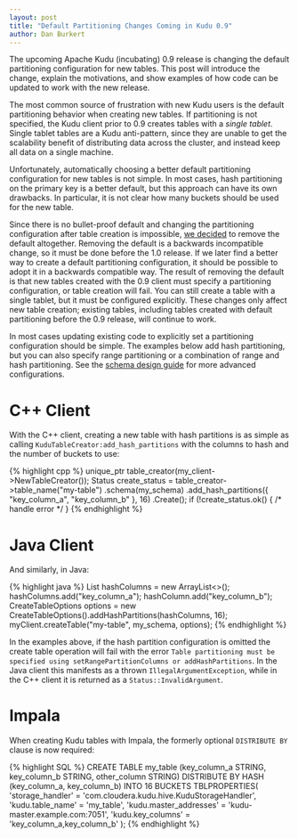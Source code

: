 ```yaml
---
layout: post
title: "Default Partitioning Changes Coming in Kudu 0.9"
author: Dan Burkert
---
```


The upcoming Apache Kudu (incubating) 0.9 release is changing the default
partitioning configuration for new tables. This post will introduce the change,
explain the motivations, and show examples of how code can be updated to work
with the new release.

<!--more-->

The most common source of frustration with new Kudu users is the default
partitioning behavior when creating new tables. If partitioning is not
specified, the Kudu client prior to 0.9 creates tables with a _single tablet_.
Single tablet tables are a Kudu anti-pattern, since they are unable to get the
scalability benefit of distributing data across the cluster, and instead keep
all data on a single machine.

Unfortunately, automatically choosing a better default partitioning
configuration for new tables is not simple. In most cases, hash partitioning on
the primary key is a better default, but this approach can have its own
drawbacks. In particular, it is not clear how many buckets should be used for
the new table.

Since there is no bullet-proof default and changing the partitioning
configuration after table creation is impossible, [we
decided](https://lists.apache.org/thread.html/ca8972620839109334493424a1022fc08c77c315d9d623f5caaa815f@1463699013@%3Cuser.kudu.apache.org%3E)
to remove the default altogether. Removing the default is a backwards
incompatible change, so it must be done before the 1.0 release. If we later find
a better way to create a default partitioning configuration, it should be
possible to adopt it in a backwards compatible way. The result of removing the
default is that new tables created with the 0.9 client must specify a
partitioning configuration, or table creation will fail. You can still create a
table with a single tablet, but it must be configured explicitly. These changes
only affect new table creation; existing tables, including tables created with
default partitioning before the 0.9 release, will continue to work.

In most cases updating existing code to explicitly set a partitioning
configuration should be simple. The examples below add hash partitioning, but
you can also specify range partitioning or a combination of range and hash
partitioning. See the [schema design
guide](http://getkudu.io/docs/schema_design.html#data-distribution) for more
advanced configurations.

C++ Client
==========

With the C++ client, creating a new table with hash partitions is as simple as
calling `KuduTableCreator:add_hash_partitions` with the columns to hash and the
number of buckets to use:

{% highlight cpp %}
unique_ptr<KuduTableCreator> table_creator(my_client->NewTableCreator());
Status create_status = table_creator->table_name("my-table")
                                     .schema(my_schema)
                                     .add_hash_partitions({ "key_column_a", "key_column_b" }, 16)
                                     .Create();
if (!create_status.ok() { /* handle error */ }
{% endhighlight %}

Java Client
===========

And similarly, in Java:

{% highlight java %}
List<String> hashColumns = new ArrayList<>();
hashColumns.add("key_column_a");
hashColumn.add("key_column_b");
CreateTableOptions options = new CreateTableOptions().addHashPartitions(hashColumns, 16);
myClient.createTable("my-table", my_schema, options);
{% endhighlight %}

In the examples above, if the hash partition configuration is omitted the create
table operation will fail with the error `Table partitioning must be specified
using setRangePartitionColumns or addHashPartitions`. In the Java client this
manifests as a thrown `IllegalArgumentException`, while in the C++ client it is
returned as a `Status::InvalidArgument`.

Impala
======

When creating Kudu tables with Impala, the formerly optional `DISTRIBUTE BY`
clause is now required:

{% highlight SQL %}
CREATE TABLE my_table (key_column_a STRING, key_column_b STRING, other_column STRING)
DISTRIBUTE BY HASH (key_column_a, key_column_b) INTO 16 BUCKETS
TBLPROPERTIES(
    'storage_handler' = 'com.cloudera.kudu.hive.KuduStorageHandler',
    'kudu.table_name' = 'my_table',
    'kudu.master_addresses' = 'kudu-master.example.com:7051',
    'kudu.key_columns' = 'key_column_a,key_column_b'
);
{% endhighlight %}
